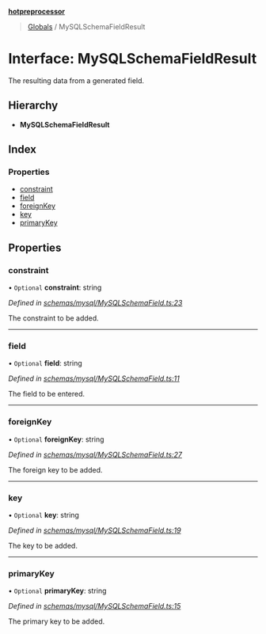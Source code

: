 **[hotpreprocessor](../README.md)**

> [Globals](../globals.md) / MySQLSchemaFieldResult

# Interface: MySQLSchemaFieldResult

The resulting data from a generated field.

## Hierarchy

* **MySQLSchemaFieldResult**

## Index

### Properties

* [constraint](mysqlschemafieldresult.md#constraint)
* [field](mysqlschemafieldresult.md#field)
* [foreignKey](mysqlschemafieldresult.md#foreignkey)
* [key](mysqlschemafieldresult.md#key)
* [primaryKey](mysqlschemafieldresult.md#primarykey)

## Properties

### constraint

• `Optional` **constraint**: string

*Defined in [schemas/mysql/MySQLSchemaField.ts:23](https://github.com/OurFreeLight/HotPreprocessor/blob/a28393c/src/schemas/mysql/MySQLSchemaField.ts#L23)*

The constraint to be added.

___

### field

• `Optional` **field**: string

*Defined in [schemas/mysql/MySQLSchemaField.ts:11](https://github.com/OurFreeLight/HotPreprocessor/blob/a28393c/src/schemas/mysql/MySQLSchemaField.ts#L11)*

The field to be entered.

___

### foreignKey

• `Optional` **foreignKey**: string

*Defined in [schemas/mysql/MySQLSchemaField.ts:27](https://github.com/OurFreeLight/HotPreprocessor/blob/a28393c/src/schemas/mysql/MySQLSchemaField.ts#L27)*

The foreign key to be added.

___

### key

• `Optional` **key**: string

*Defined in [schemas/mysql/MySQLSchemaField.ts:19](https://github.com/OurFreeLight/HotPreprocessor/blob/a28393c/src/schemas/mysql/MySQLSchemaField.ts#L19)*

The key to be added.

___

### primaryKey

• `Optional` **primaryKey**: string

*Defined in [schemas/mysql/MySQLSchemaField.ts:15](https://github.com/OurFreeLight/HotPreprocessor/blob/a28393c/src/schemas/mysql/MySQLSchemaField.ts#L15)*

The primary key to be added.
